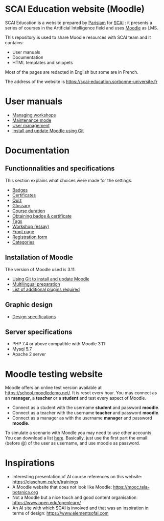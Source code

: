 # SCAI Education website (Moodle)

SCAI Education is a website prepared by [Parisiam](https://parisiam.com) for [SCAI](http://scai.sorbonne-universite.fr) : it presents a series of courses in the Artificial Intelligence field and uses [Moodle](https://moodle.org) as LMS.

This repository is used to share Moodle resources with SCAI team and it contains:

- User manuals
- Documentation
- HTML templates and snippets

Most of the pages are redacted in English but some are in French.

The address of the website is https://scai-education.sorbonne-universite.fr

# User manuals

- [Managing workshops](manuals/workshop.md)
- [Maintenance mode](manuals/maintenance.md)
- [User management](manuals/user_management.md)
- [Install and update Moodle using Git](manuals/install_git.md)

# Documentation

## Functionnalities and specifications

This section explains what choices were made for the settings.

- [Badges](docs/badge.md)
- [Certificates](docs/certificate.md)
- [Quiz](docs/quiz.md)
- [Glossary](docs/glossary.md)
- [Course duration](docs/course_duration.md)
- [Obtaining badge & certificate](docs/obtaining_badge_certif.md)
- [Tags](docs/tags.md)
- [Workshop (essay)](docs/workshop.md)
- [Front page](docs/frontpage.md)
- [Registration form](docs/registration.md)
- [Categories](docs/categories.md)

## Installation of Moodle

The version of Moodle used is 3.11.

- [Using Git to install and update Moodle](manuals/install_git.md)
- [Multilingual preparation](docs/multilingual.md)
- [List of additional plugins required](docs/plugins.md)

## Graphic design

- [Design specifications](docs/graphic_design.md)

## Server specifications

- PHP 7.4 or above compatible with Moodle 3.11
- Mysql 5.7
- Apache 2 server

# Moodle testing website

Moodle offers an online test version available at https://school.moodledemo.net/. It is reset every hour. You may connect as an **manager**, a **teacher** or a **student** and test every aspect of Moodle.

- Connect as a student with the username **student** and password **moodle**.
- Connect as a teacher with the username **teacher** and password **moodle**.
- Connect as a manager as with the username **manager** and password **moodle**.

To simulate a scenario with Moodle you may need to use other accounts. You can download a list [here](docs/mount_orange_other_accounts.pdf). Basically, just use the first part the email (before @) of the user as username, and use moodle as password.

# Inspirations

- Interesting presentation of AI course references on this website: https://eiaschum.ca/en/trainings
- A Moodle website that does not look like Moodle: https://mooc.tela-botanica.org
- Not a Moodle but a nice touch and good content organisation: https://www.open.edu/openlearn/
- An AI site with which SCAI is involved and that was an inspiration in terms of design: https://www.elementsofai.com
